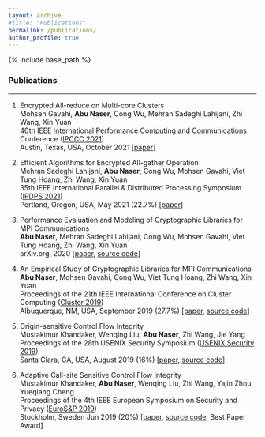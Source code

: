 ```yaml
---
layout: archive
#title: "Publications"
permalink: /publications/
author_profile: true
---
```

{% include base_path %}


### Publications
---
1. Encrypted All-reduce on Multi-core Clusters   
   Mohsen Gavahi, **Abu Naser**, Cong Wu, Mehran Sadeghi Lahijani, Zhi Wang, Xin Yuan   
   40th IEEE International Performance Computing and Communications Conference ([IPCCC 2021](https://www.ipccc.org/ipccc2021/main.php?page=1))   
   Austin, Texas, USA, October 2021 [[paper](https://ww2.cs.fsu.edu/~gavahi/publications.php_files/Encrypted_All-reduce_on_Multi-core_Clusters.pdf)]

2. Efficient Algorithms for Encrypted All-gather Operation   
   Mehran Sadeghi Lahijani, **Abu Naser**, Cong Wu, Mohsen Gavahi, Viet Tung Hoang, Zhi Wang, Xin Yuan   
   35th IEEE International Parallel &  Distributed Processing Symposium ([IPDPS 2021](https://www.ipdps.org/))   
   Portland, Oregon, USA, May 2021 (22.7%) [[paper](https://ieeexplore.ieee.org/document/9460464)] 

3. Performance Evaluation and Modeling of Cryptographic Libraries for MPI Communications   
  **Abu Naser**, Mehran Sadeghi Lahijani,  Cong Wu, Mohsen Gavahi, Viet Tung Hoang, Zhi Wang, Xin Yuan   
  arXiv.org, 2020  [[paper](https://arxiv.org/abs/2010.06139), [source code](https://github.com/abu-naser/Encrypted-MPI-Communication)]    

4. An Empirical Study of Cryptographic Libraries for MPI Communications   
  **Abu Naser**, Mohsen Gavahi, Cong Wu, Viet Tung Hoang, Zhi Wang, Xin Yuan   
  Proceedings of the 21th IEEE International Conference on Cluster Computing ([Cluster 2019](https://clustercomp.org/2019/))   
  Albuquerque, NM, USA, September 2019 (27.7%) [[paper](https://ieeexplore.ieee.org/abstract/document/8891033), [source code](https://github.com/abu-naser/Encrypted-MPI-Communication)]    

5. Origin-sensitive Control Flow Integrity     
  Mustakimur Khandaker, Wenqing Liu, **Abu Naser**, Zhi Wang, Jie Yang   
  Proceedings of the 28th USENIX Security Symposium ([USENIX Security 2019](https://www.usenix.org/conference/usenixsecurity19))   
  Santa Clara, CA, USA, August 2019 (16%) [[paper](https://www.cs.fsu.edu/~zwang/files/usenixsec19.pdf), [source code](https://github.com/mustakcsecuet/OS-CFI)]    

6. Adaptive Call-site Sensitive Control Flow Integrity    
   Mustakimur Khandaker, **Abu Naser**, Wenqing Liu, Zhi Wang, Yajin Zhou, Yueqiang Cheng   
   Proceedings of the 4th IEEE European Symposium on Security and Privacy ([EuroS&P 2019](https://www.ieee-security.org/TC/EuroSP2019/))   
   Stockholm, Sweden Jun 2019 (20%) [[paper](https://www.cs.fsu.edu/~zwang/files/eurosp19.pdf), [source code](https://github.com/mustakcsecuet/CFI-LB), Best Paper Award]  



